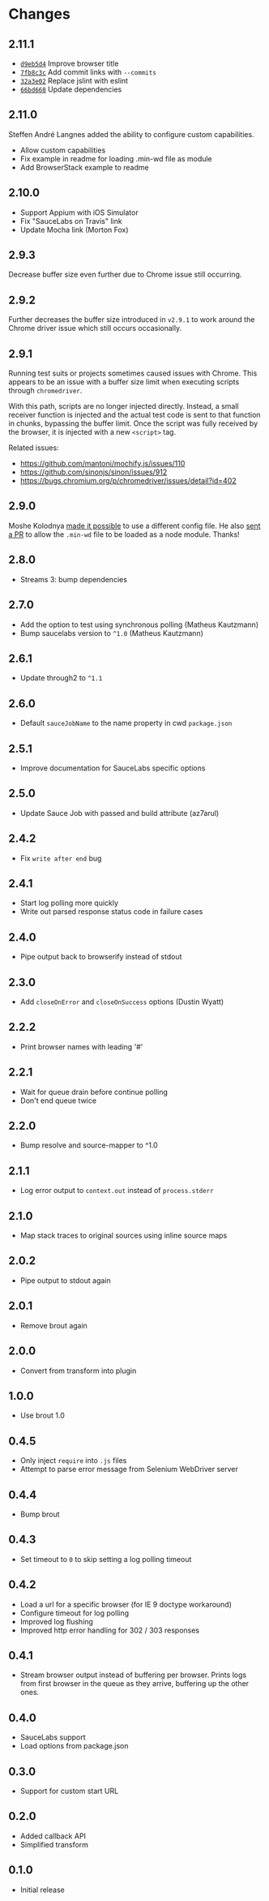 # Changes

## 2.11.1

- [`d9eb5d4`](https://github.com/mantoni/min-webdriver/commit/d9eb5d4cc18eb8e4b113e3a4f19a8661138d917b)
  Improve browser title
- [`7fb8c3c`](https://github.com/mantoni/min-webdriver/commit/7fb8c3c0b5e50c6072e7df8abe397b9b9ddd19e9)
  Add commit links with `--commits`
- [`32a3e02`](https://github.com/mantoni/min-webdriver/commit/32a3e02094b1c330b07b72eb76bbe6a91ffa2468)
  Replace jslint with eslint
- [`66bd668`](https://github.com/mantoni/min-webdriver/commit/66bd66853054f1b5f29c5b95c9862b09c0ec4402)
  Update dependencies

## 2.11.0

Steffen André Langnes added the ability to configure custom capabilities.

- Allow custom capabilities
- Fix example in readme for loading .min-wd file as module
- Add BrowserStack example to readme

## 2.10.0

- Support Appium with iOS Simulator
- Fix "SauceLabs on Travis" link
- Update Mocha link (Morton Fox)

## 2.9.3

Decrease buffer size even further due to Chrome issue still occurring.

## 2.9.2

Further decreases the buffer size introduced in `v2.9.1` to work around the
Chrome driver issue which still occurs occasionally.

## 2.9.1

Running test suits or projects sometimes caused issues with Chrome. This appears
to be an issue with a buffer size limit when executing scripts through
`chromedriver`.

With this path, scripts are no longer injected directly. Instead, a small
receiver function is injected and the actual test code is sent to that function
in chunks, bypassing the buffer limit. Once the script was fully received by the
browser, it is injected with a new `<script>` tag.

Related issues:

- <https://github.com/mantoni/mochify.js/issues/110>
- <https://github.com/sinonjs/sinon/issues/912>
- <https://bugs.chromium.org/p/chromedriver/issues/detail?id=402>

## 2.9.0

Moshe Kolodnya [made it possible][PR14] to use a different config file. He also
[sent a PR][PR13] to allow the `.min-wd` file to be loaded as a node module.
Thanks!

[PR14]: https://github.com/mantoni/min-webdriver/pull/14
[PR13]: https://github.com/mantoni/min-webdriver/pull/13

## 2.8.0

- Streams 3: bump dependencies

## 2.7.0

- Add the option to test using synchronous polling (Matheus Kautzmann)
- Bump saucelabs version to `^1.0` (Matheus Kautzmann)

## 2.6.1

- Update through2 to `^1.1`

## 2.6.0

- Default `sauceJobName` to the name property in cwd `package.json`

## 2.5.1

- Improve documentation for SauceLabs specific options

## 2.5.0

- Update Sauce Job with passed and build attribute (az7arul)

## 2.4.2

- Fix `write after end` bug

## 2.4.1

- Start log polling more quickly
- Write out parsed response status code in failure cases

## 2.4.0

- Pipe output back to browserify instead of stdout

## 2.3.0

- Add `closeOnError` and `closeOnSuccess` options (Dustin Wyatt)

## 2.2.2

- Print browser names with leading '#'

## 2.2.1

- Wait for queue drain before continue polling
- Don't end queue twice

## 2.2.0

- Bump resolve and source-mapper to ^1.0

## 2.1.1

- Log error output to `context.out` instead of `process.stderr`

## 2.1.0

- Map stack traces to original sources using inline source maps

## 2.0.2

- Pipe output to stdout again

## 2.0.1

- Remove brout again

## 2.0.0

- Convert from transform into plugin

## 1.0.0

- Use brout 1.0

## 0.4.5

- Only inject `require` into `.js` files
- Attempt to parse error message from Selenium WebDriver server

## 0.4.4

- Bump brout

## 0.4.3

- Set timeout to `0` to skip setting a log polling timeout

## 0.4.2

- Load a url for a specific browser (for IE 9 doctype workaround)
- Configure timeout for log polling
- Improved log flushing
- Improved http error handling for 302 / 303 responses

## 0.4.1

- Stream browser output instead of buffering per browser. Prints logs from
  first browser in the queue as they arrive, buffering up the other ones.

## 0.4.0

- SauceLabs support
- Load options from package.json

## 0.3.0

- Support for custom start URL

## 0.2.0

- Added callback API
- Simplified transform

## 0.1.0

- Initial release
